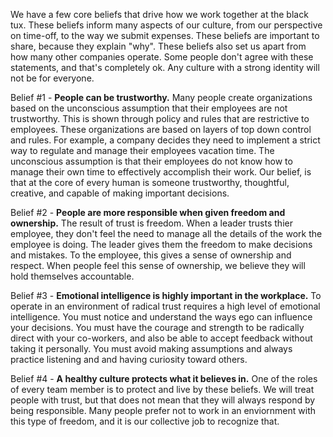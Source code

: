 We have a few core beliefs that drive how we work together at the black tux. These beliefs inform many aspects of our culture, from our perspective on time-off, to the way we submit expenses. These beliefs are important to share, because they explain "why". These beliefs also set us apart from how many other companies operate. Some people don't agree with these statements, and that's completely ok. Any culture with a strong identity will not be for everyone.

Belief #1 - **People can be trustworthy.** Many people create organizations based on the unconscious assumption that their employees are not trustworthy. This is shown through policy and rules that are restrictive to employees. These organizations are based on layers of top down control and rules. For example, a company decides they need to implement a strict way to regulate and manage their employees vacation time. The unconscious assumption is that their employees do not know how to manage their own time to effectively accomplish their work. Our belief, is that at the core of every human is someone trustworthy, thoughtful, creative, and capable of making important decisions.

Belief #2 - **People are more responsible when given freedom and ownership.** The result of trust is freedom. When a leader trusts thier employee, they don't feel the need to manage all the details of the work the employee is doing. The leader gives them the freedom to make decisions and mistakes. To the employee, this gives a sense of ownership and respect. When people feel this sense of ownership, we believe they will hold themselves accountable.

Belief #3 - **Emotional intelligence is highly important in the workplace.** To operate in an environment of radical trust requires a high level of emotional intelligence. You must notice and understand the ways ego can influence your decisions. You must have the courage and strength to be radically direct with your co-workers, and also be able to accept feedback without taking it personally. You must avoid making assumptions and always practice listening and and having curiosity toward others.

Belief #4 - **A healthy culture protects what it believes in.** One of the roles of every team member is to protect and live by these beliefs. We will treat people with trust, but that does not mean that they will always respond by being responsible. Many people prefer not to work in an enviornment with this type of freedom, and it is our collective job to recognize that.
